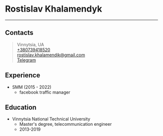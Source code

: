 # Rostislav Khalamendyk
___________

## Contacts
>Vinnytsia, UA  
>[+380739418520](tel:+380739418520)  
>[rostislav.khalamendik@gmail.com](mailto:rostislav.khalamendik@gmail.com)   
>[Telegram](https://t.me/rost666rost)

## Experience

* SMM (2015 - 2022)
    - facebook traffic manager

## Education

* Vinnytsia National Technical University
    - Master's degree, telecommunication engineer
    - 2013-2019


